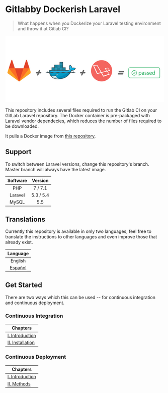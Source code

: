 # Gitlabby Dockerish Laravel

> What happens when you Dockerize your Laravel testing environment and throw it at Gitlab CI?

<p align="center">
	<img src="images/banner.jpg">
</p>

This repository includes several files required to run the Gitlab CI on your GitLab Laravel repository. The Docker container is pre-packaged with Laravel vendor dependecies, which reduces the number of files required to be downloaded. 

It pulls a Docker image from [this repository](https://github.com/GIANTCRAB/php-laravel-env).

## Support

To switch between Laravel versions, change this repository's branch. Master branch will always have the latest image. 

| Software | Version |
| :---: | :---: |
| PHP | 7 / 7.1 |
| Laravel | 5.3 / 5.4 |
| MySQL | 5.5 |


## Translations

Currently this repository is available in only two languages, feel free to translate the instructions to other languages and even improve those that already exist.

| Language | 
| :---: | 
| English | 
| [Español](README_ES.md) |

## Get Started

There are two ways which this can be used -- for continuous integration and continuous deployment. 

### Continuous Integration

|Chapters|
| --- | 
| [I. Introduction](/en/continuous-integration/introduction.md) | ... |
| [II. Installation](/en/continuous-integration/installation.md) | ... |

### Continuous Deployment

| Chapters |
| --- |
| [I. Introduction](/en/continuous-deployment/introduction.md) | 
| [II. Methods](/en/continuous-deployment/methods.md) |
